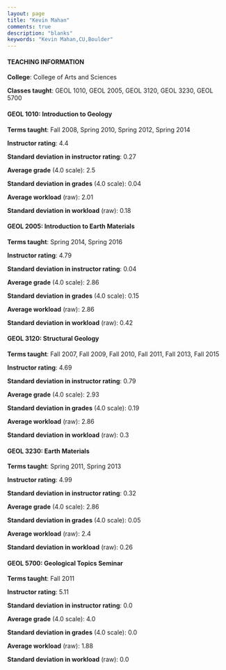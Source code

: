 ```yaml
---
layout: page
title: "Kevin Mahan" 
comments: true
description: "blanks"
keywords: "Kevin Mahan,CU,Boulder"
---
```

<head>
<script src="https://ajax.googleapis.com/ajax/libs/jquery/2.1.3/jquery.min.js"></script>
<script src="https://dl.dropboxusercontent.com/s/pc42nxpaw1ea4o9/highcharts.js?dl=0"></script>
<!-- <script src="../assets/js/highcharts.js"></script> -->
<style type="text/css">@font-face {
	font-family: "Bebas Neue";
	src: url(https://www.filehosting.org/file/details/544349/BebasNeue Regular.otf) format("opentype");
	}
	h1.Bebas { 
		font-family: "Bebas Neue", Verdana, Tahoma;
	}
</style>
</head>
	   
#### TEACHING INFORMATION

**College**: College of Arts and Sciences

**Classes taught**: GEOL 1010, GEOL 2005, GEOL 3120, GEOL 3230, GEOL 5700

#### GEOL 1010: Introduction to Geology

**Terms taught**: Fall 2008, Spring 2010, Spring 2012, Spring 2014

**Instructor rating**: 4.4

**Standard deviation in instructor rating**: 0.27

**Average grade** (4.0 scale): 2.5

**Standard deviation in grades** (4.0 scale): 0.04

**Average workload** (raw): 2.01

**Standard deviation in workload** (raw): 0.18

#### GEOL 2005: Introduction to Earth Materials

**Terms taught**: Spring 2014, Spring 2016

**Instructor rating**: 4.79

**Standard deviation in instructor rating**: 0.04

**Average grade** (4.0 scale): 2.86

**Standard deviation in grades** (4.0 scale): 0.15

**Average workload** (raw): 2.86

**Standard deviation in workload** (raw): 0.42

#### GEOL 3120: Structural Geology

**Terms taught**: Fall 2007, Fall 2009, Fall 2010, Fall 2011, Fall 2013, Fall 2015

**Instructor rating**: 4.69

**Standard deviation in instructor rating**: 0.79

**Average grade** (4.0 scale): 2.93

**Standard deviation in grades** (4.0 scale): 0.19

**Average workload** (raw): 2.86

**Standard deviation in workload** (raw): 0.3

#### GEOL 3230: Earth Materials

**Terms taught**: Spring 2011, Spring 2013

**Instructor rating**: 4.99

**Standard deviation in instructor rating**: 0.32

**Average grade** (4.0 scale): 2.86

**Standard deviation in grades** (4.0 scale): 0.05

**Average workload** (raw): 2.4

**Standard deviation in workload** (raw): 0.26

#### GEOL 5700: Geological Topics Seminar

**Terms taught**: Fall 2011

**Instructor rating**: 5.11

**Standard deviation in instructor rating**: 0.0

**Average grade** (4.0 scale): 4.0

**Standard deviation in grades** (4.0 scale): 0.0

**Average workload** (raw): 1.88

**Standard deviation in workload** (raw): 0.0

